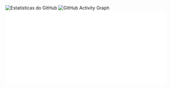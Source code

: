 ![Estatísticas do GitHub](https://github-readme-stats.vercel.app/api?username=MClaraFerreira5&show_icons=true&theme=radical)
![GitHub Activity Graph](https://github-readme-activity-graph.vercel.app/graph?username=MClaraFerreira5&theme=github)
![Metrics](https://github.com/lowlighter/metrics/blob/examples/metrics.classic.svg)
